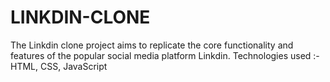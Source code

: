# LINKDIN-CLONE
The Linkdin clone project aims to replicate the core functionality and features of the popular social media platform Linkdin.  Technologies used :- HTML, CSS, JavaScript 
